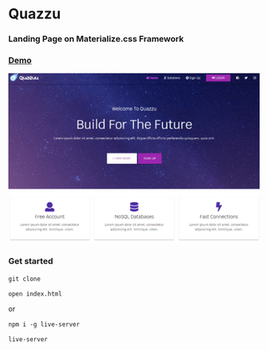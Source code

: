 # Quazzu

### Landing Page on Materialize.css Framework 

### [Demo](http://quazzu-ab.surge.sh)
[![IMAGE ALT TEXT HERE](./screen.png)](https://radikal.ru/video/Jf9Tfpvr2RZ)

### Get started

```shell script
git clone
```
```shell script
open index.html
```
or
```shell script
npm i -g live-server
```
```shell script
live-server
```
